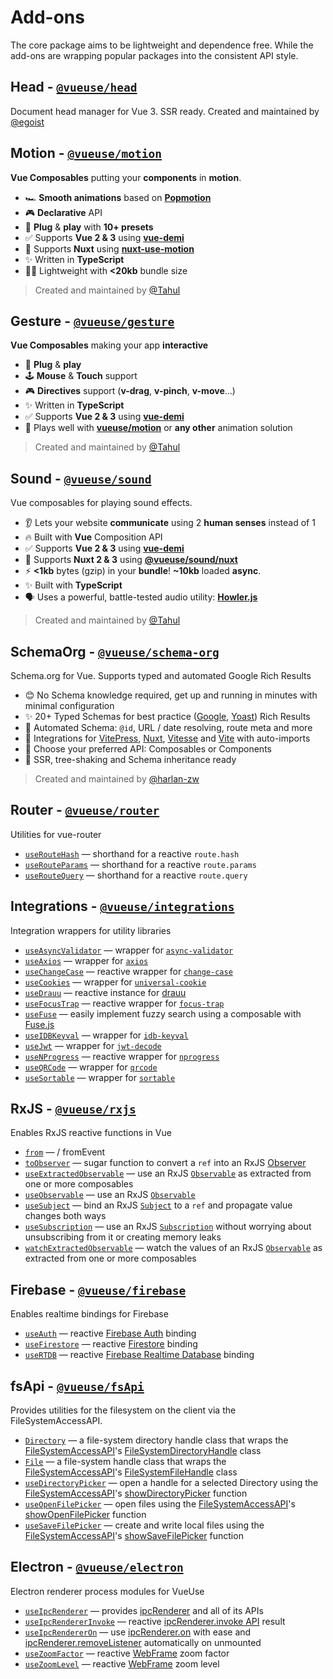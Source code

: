 # Add-ons

The core package aims to be lightweight and dependence free. While the add-ons are wrapping popular packages into the consistent API style.

## Head - [`@vueuse/head`](https://github.com/vueuse/head) <carbon-link class="external-link"/>

Document head manager for Vue 3. SSR ready. Created and maintained by [@egoist](https://github.com/egoist)

## Motion - [`@vueuse/motion`](https://github.com/vueuse/motion) <carbon-link class="external-link"/>

**Vue Composables** putting your **components** in **motion**.

- 🏎 **Smooth animations** based on [**Popmotion**](https://popmotion.io/)
- 🎮 **Declarative** API
- 🚀 **Plug** & **play** with **10+ presets**
- ✅ Supports **Vue 2 & 3** using [**vue-demi**](https://github.com/antfu/vue-demi)
- 🚚 Supports **Nuxt** using [**nuxt-use-motion**](https://github.com/Tahul/nuxt-use-motion)
- ✨ Written in **TypeScript**
- 🏋️‍♀️ Lightweight with **<20kb** bundle size

> Created and maintained by [@Tahul](https://github.com/Tahul)

## Gesture - [`@vueuse/gesture`](https://github.com/vueuse/gesture) <carbon-link class="external-link"/>

**Vue Composables** making your app **interactive**

- 🚀 **Plug** & **play**
- 🕹 **Mouse** & **Touch** support
- 🎮 **Directives** support (**v-drag**, **v-pinch**, **v-move**...)
- ✨ Written in **TypeScript**
- ✅ Supports **Vue 2 & 3** using [**vue-demi**](https://github.com/antfu/vue-demi)
- 🤹 Plays well with [**vueuse/motion**](https://github.com/vueuse/motion) or **any other** animation solution

> Created and maintained by [@Tahul](https://github.com/Tahul)

## Sound - [`@vueuse/sound`](https://github.com/vueuse/sound) <carbon-link class="external-link"/>

Vue composables for playing sound effects.

- 👂 Lets your website **communicate** using 2 **human senses** instead of 1
- 🔥 Built with **Vue** Composition API
- ✅ Supports **Vue 2 & 3** using [**vue-demi**](https://github.com/antfu/vue-demi)
- 🚚 Supports **Nuxt 2 & 3** using [**@vueuse/sound/nuxt**](https://github.com/vueuse/sound#nuxt)
- ⚡️ **<1kb** bytes (gzip) in your **bundle**! **~10kb** loaded **async**.
- ✨ Built with **TypeScript**
- 🗣 Uses a powerful, battle-tested audio utility: [**Howler.js**](https://howlerjs.com/)

> Created and maintained by [@Tahul](https://github.com/Tahul)

## SchemaOrg - [`@vueuse/schema-org`](https://github.com/vueuse/schema-org) <carbon-link class="external-link"/>

Schema.org for Vue. Supports typed and automated Google Rich Results

- 😊 No Schema knowledge required, get up and running in minutes with minimal configuration
- ✨ 20+ Typed Schemas for best practice ([Google](https://developers.google.com/search/docs/advanced/structured-data/search-gallery), [Yoast](https://developer.yoast.com/features/schema/overview)) Rich Results
- 🧙 Automated Schema: `@id`, URL / date resolving, route meta and more
- 🤝 Integrations for [VitePress](https://vitepress.vue.com), [Nuxt](https://nuxtjs.org/), [Vitesse](https://nuxtjs.org/) and [Vite](https://vitejs.dev/) with auto-imports
- 🍞 Choose your preferred API: Composables or Components
- 🌳 SSR, tree-shaking and Schema inheritance ready

> Created and maintained by [@harlan-zw](https://github.com/harlan-zw)

<!--GENERATED LIST, DO NOT MODIFY MANUALLY-->
<!--ADDONS_LIST_STARTS-->

## Router - [`@vueuse/router`](https://vueuse.org/router/README.html)

Utilities for vue-router

- [`useRouteHash`](https://vueuse.org/router/useRouteHash/) — shorthand for a reactive `route.hash`
- [`useRouteParams`](https://vueuse.org/router/useRouteParams/) — shorthand for a reactive `route.params`
- [`useRouteQuery`](https://vueuse.org/router/useRouteQuery/) — shorthand for a reactive `route.query`

## Integrations - [`@vueuse/integrations`](https://vueuse.org/integrations/README.html)

Integration wrappers for utility libraries

- [`useAsyncValidator`](https://vueuse.org/integrations/useAsyncValidator/) — wrapper for [`async-validator`](https://github.com/yiminghe/async-validator)
- [`useAxios`](https://vueuse.org/integrations/useAxios/) — wrapper for [`axios`](https://github.com/axios/axios)
- [`useChangeCase`](https://vueuse.org/integrations/useChangeCase/) — reactive wrapper for [`change-case`](https://github.com/blakeembrey/change-case)
- [`useCookies`](https://vueuse.org/integrations/useCookies/) — wrapper for [`universal-cookie`](https://www.npmjs.com/package/universal-cookie)
- [`useDrauu`](https://vueuse.org/integrations/useDrauu/) — reactive instance for [drauu](https://github.com/antfu/drauu)
- [`useFocusTrap`](https://vueuse.org/integrations/useFocusTrap/) — reactive wrapper for [`focus-trap`](https://github.com/focus-trap/focus-trap)
- [`useFuse`](https://vueuse.org/integrations/useFuse/) — easily implement fuzzy search using a composable with [Fuse.js](https://github.com/krisk/fuse)
- [`useIDBKeyval`](https://vueuse.org/integrations/useIDBKeyval/) — wrapper for [`idb-keyval`](https://www.npmjs.com/package/idb-keyval)
- [`useJwt`](https://vueuse.org/integrations/useJwt/) — wrapper for [`jwt-decode`](https://github.com/auth0/jwt-decode)
- [`useNProgress`](https://vueuse.org/integrations/useNProgress/) — reactive wrapper for [`nprogress`](https://github.com/rstacruz/nprogress)
- [`useQRCode`](https://vueuse.org/integrations/useQRCode/) — wrapper for [`qrcode`](https://github.com/soldair/node-qrcode)
- [`useSortable`](https://vueuse.org/integrations/useSortable/) — wrapper for [`sortable`](https://github.com/SortableJS/Sortable)

## RxJS - [`@vueuse/rxjs`](https://vueuse.org/rxjs/README.html)

Enables RxJS reactive functions in Vue

- [`from`](https://vueuse.org/rxjs/from/) — / fromEvent
- [`toObserver`](https://vueuse.org/rxjs/toObserver/) — sugar function to convert a `ref` into an RxJS [Observer](https://rxjs.dev/guide/observer)
- [`useExtractedObservable`](https://vueuse.org/rxjs/useExtractedObservable/) — use an RxJS [`Observable`](https://rxjs.dev/guide/observable) as extracted from one or more composables
- [`useObservable`](https://vueuse.org/rxjs/useObservable/) — use an RxJS [`Observable`](https://rxjs.dev/guide/observable)
- [`useSubject`](https://vueuse.org/rxjs/useSubject/) — bind an RxJS [`Subject`](https://rxjs.dev/guide/subject) to a `ref` and propagate value changes both ways
- [`useSubscription`](https://vueuse.org/rxjs/useSubscription/) — use an RxJS [`Subscription`](https://rxjs.dev/guide/subscription) without worrying about unsubscribing from it or creating memory leaks
- [`watchExtractedObservable`](https://vueuse.org/rxjs/watchExtractedObservable/) — watch the values of an RxJS [`Observable`](https://rxjs.dev/guide/observable) as extracted from one or more composables

## Firebase - [`@vueuse/firebase`](https://vueuse.org/firebase/README.html)

Enables realtime bindings for Firebase

- [`useAuth`](https://vueuse.org/firebase/useAuth/) — reactive [Firebase Auth](https://firebase.google.com/docs/auth) binding
- [`useFirestore`](https://vueuse.org/firebase/useFirestore/) — reactive [Firestore](https://firebase.google.com/docs/firestore) binding
- [`useRTDB`](https://vueuse.org/firebase/useRTDB/) — reactive [Firebase Realtime Database](https://firebase.google.com/docs/database) binding

## fsApi - [`@vueuse/fsApi`](https://vueuse.org/fsApi/README.html)

Provides utilities for the filesystem on the client via the FileSystemAccessAPI.

- [`Directory`](https://vueuse.org/fsApi/Directory/) — a file-system directory handle class that wraps the [FileSystemAccessAPI](https://developer.mozilla.org/en-US/docs/Web/API/File_System_Access_API)'s [FileSystemDirectoryHandle](https://developer.mozilla.org/en-US/docs/Web/API/FileSystemDirectoryHandle) class
- [`File`](https://vueuse.org/fsApi/File/) — a file-system handle class that wraps the [FileSystemAccessAPI](https://developer.mozilla.org/en-US/docs/Web/API/File_System_Access_API)'s [FileSystemFileHandle](https://developer.mozilla.org/en-US/docs/Web/API/FileSystemFileHandle) class
- [`useDirectoryPicker`](https://vueuse.org/fsApi/useDirectoryPicker/) — open a handle for a selected Directory using the [FileSystemAccessAPI](https://developer.mozilla.org/en-US/docs/Web/API/File_System_Access_API)'s [showDirectoryPicker](https://developer.mozilla.org/en-US/docs/Web/API/window/showDirectoryPicker) function
- [`useOpenFilePicker`](https://vueuse.org/fsApi/useOpenFilePicker/) — open files using the [FileSystemAccessAPI](https://developer.mozilla.org/en-US/docs/Web/API/File_System_Access_API)'s [showOpenFilePicker](https://developer.mozilla.org/en-US/docs/Web/API/window/showOpenFilePicker) function
- [`useSaveFilePicker`](https://vueuse.org/fsApi/useSaveFilePicker/) — create and write local files using the [FileSystemAccessAPI](https://developer.mozilla.org/en-US/docs/Web/API/File_System_Access_API)'s [showSaveFilePicker](https://developer.mozilla.org/en-US/docs/Web/API/window/showSaveFilePicker) function

## Electron - [`@vueuse/electron`](https://vueuse.org/electron/README.html)

Electron renderer process modules for VueUse

- [`useIpcRenderer`](https://vueuse.org/electron/useIpcRenderer/) — provides [ipcRenderer](https://www.electronjs.org/docs/api/ipc-renderer) and all of its APIs
- [`useIpcRendererInvoke`](https://vueuse.org/electron/useIpcRendererInvoke/) — reactive [ipcRenderer.invoke API](https://www.electronjs.org/docs/api/ipc-renderer#ipcrendererinvokechannel-args) result
- [`useIpcRendererOn`](https://vueuse.org/electron/useIpcRendererOn/) — use [ipcRenderer.on](https://www.electronjs.org/docs/api/ipc-renderer#ipcrendereronchannel-listener) with ease and [ipcRenderer.removeListener](https://www.electronjs.org/docs/api/ipc-renderer#ipcrendererremovelistenerchannel-listener) automatically on unmounted
- [`useZoomFactor`](https://vueuse.org/electron/useZoomFactor/) — reactive [WebFrame](https://www.electronjs.org/docs/api/web-frame#webframe) zoom factor
- [`useZoomLevel`](https://vueuse.org/electron/useZoomLevel/) — reactive [WebFrame](https://www.electronjs.org/docs/api/web-frame#webframe) zoom level

<!--ADDONS_LIST_ENDS-->
